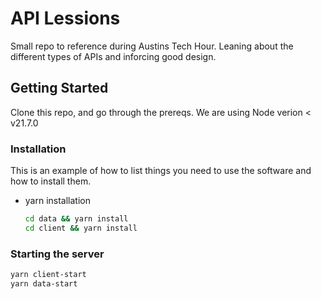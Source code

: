 # API Lessions 

Small repo to reference during Austins Tech Hour. Leaning about the different types of APIs and inforcing good design. 

## Getting Started

Clone this repo, and go through the prereqs. We are using Node verion < v21.7.0

### Installation

This is an example of how to list things you need to use the software and how to install them.
* yarn installation
  ```sh
  cd data && yarn install
  cd client && yarn install
  ```

### Starting the server

  ```sh
  yarn client-start
  yarn data-start
  ```